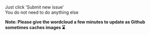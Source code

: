 Just click 'Submit new issue'  
You do not need to do anything else

**Note: Please give the wordcloud a few minutes to update as Github sometimes caches images :hourglass:**  
